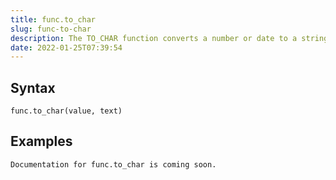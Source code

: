 ```yaml
---
title: func.to_char
slug: func-to-char
description: The TO_CHAR function converts a number or date to a string
date: 2022-01-25T07:39:54
---
```



## Syntax



```
func.to_char(value, text)
```


## Examples



```
Documentation for func.to_char is coming soon.
```
